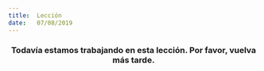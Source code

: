 ```yaml
---
title:  Lección
date:   07/08/2019
---
```


### <center>Todavía estamos trabajando en esta lección. Por favor, vuelva más tarde.</center>